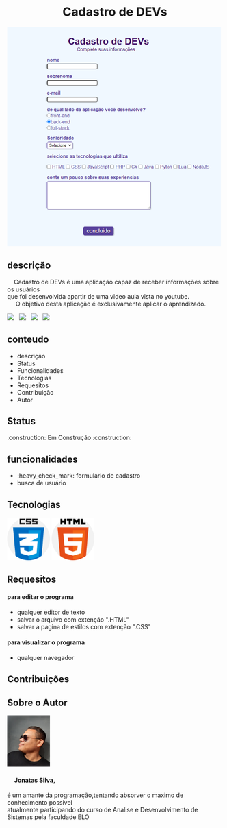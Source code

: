 <h1 align="center" >Cadastro de DEVs</h1>

   <img src="https://github.com/JhonySmithSilva/formulario/blob/main/imagens/print_da_pagina.png?raw=true" width="500" reight="900">

<h2>descrição</h2>
   <P>
      &nbsp;&nbsp;&nbsp;&nbsp;Cadastro de DEVs é uma aplicação capaz de receber informações sobre os usuários<br>
     que foi desenvolvida apartir de uma video aula vista no youtube.<br>
      &nbsp;&nbsp;&nbsp;&nbsp; O objetivo desta aplicação é exclusivamente aplicar o aprendizado.
   </P>

<div>
   <img src="https://img.shields.io/github/issues/JhonySmithSilva/formulario"> &nbsp  
   <img src="https://img.shields.io/github/forks/JhonySmithSilva/formulario"> &nbsp
   <img src="https://img.shields.io/github/stars/JhonySmithSilva/formulario"> &nbsp
   <img src="https://img.shields.io/github/license/JhonySmithSilva/formulario"> &nbsp   
</div>

<h2>conteudo</h2>
   <ul align="left">
       <li>descrição</li> 
       <li>Status</li>  
       <li>Funcionalidades</li>
       <li>Tecnologias</li>
       <li>Requesitos</li>
       <li>Contribuição</li> 
       <li>Autor</li>
   </ul>

<h2>Status</h2>
   <p>:construction: Em Construção :construction:</p>

<h2>funcionalidades</h2>
   <ul>
      <li> :heavy_check_mark: formulario de cadastro</li>
      <li> busca de usuário</li>
   </ul>

<h2>Tecnologias</h2>
   <div display: inline-block;>
      <img src="https://github.com/JhonySmithSilva/formulario/blob/main/imagens/CSS3.png" width="100" height="100">
      <img src="https://github.com/JhonySmithSilva/formulario/blob/main/imagens/html5.png" width="100" height="100">
   </div>

<h2>Requesitos</h2>
   <h4>para editar o programa</h4>
      <ul>
         <li>qualquer editor de texto</li>
         <li>salvar o arquivo com extenção ".HTML"</li>
         <li>salvar a pagina de estilos com extenção ".CSS"</li>
      </ul>
   <h4>para visualizar o programa</h4>
     <ul>
        <li>qualquer navegador</li>        
     </ul>


<h2>Contribuições</h2>
<h2>Sobre o Autor</h2>   
   <img src="https://github.com/JhonySmithSilva/formulario/blob/main/imagens/fotoPerfil.jpg" width="100" height="120">
   <h4>&nbsp&nbsp&nbsp&nbsp Jonatas Silva,</h4>  
      <p>é um amante da programação,tentando absorver o maximo de conhecimento possivel<br>
      atualmente participando do curso de Analise e Desenvolvimento de Sistemas pela faculdade ELO<br>
      </p>
   

